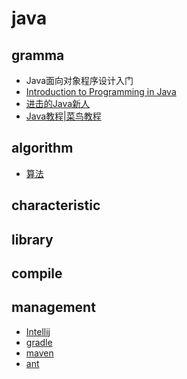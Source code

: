 # java

## gramma

- Java面向对象程序设计入门
- [Introduction to Programming in Java](https://book.douban.com/subject/3152176/)
- [进击的Java新人](https://zhuanlan.zhihu.com/p/24393775)
- [Java教程|菜鸟教程](http://www.runoob.com/java/java-tutorial.html)

## algorithm

- [算法](https://book.douban.com/subject/10432347/)

## characteristic

## library

## compile

## management

- [Intellij](http://blog.csdn.net/lw_power/article/category/5917599)
- [gradle](https://github.com/gaoxinge/bible/tree/master/java/gradle)
- [maven](https://github.com/gaoxinge/bible/tree/master/java/maven)
- [ant]()